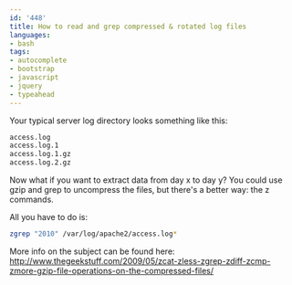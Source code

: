 ```yaml
---
id: '448'
title: How to read and grep compressed & rotated log files
languages:
- bash
tags:
- autocomplete
- bootstrap
- javascript
- jquery
- typeahead
---
```

Your typical server log directory looks something like this:


```bash
access.log
access.log.1
access.log.1.gz
access.log.2.gz
```
    

Now what if you want to extract data from day x to day y? You could use gzip and grep to uncompress the files, but there's a better way: the z commands.

All you have to do is:


```bash
zgrep "2010" /var/log/apache2/access.log*
```
    

More info on the subject can be found here: <http://www.thegeekstuff.com/2009/05/zcat-zless-zgrep-zdiff-zcmp-zmore-gzip-file-operations-on-the-compressed-files/>

